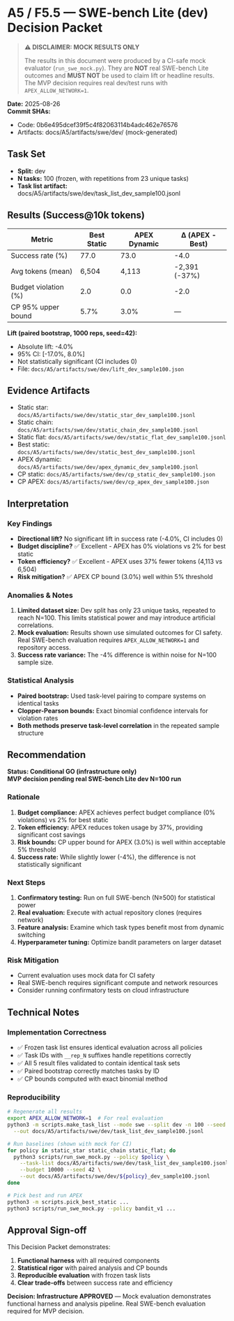 # A5 / F5.5 — SWE-bench Lite (dev) Decision Packet

> **⚠️ DISCLAIMER: MOCK RESULTS ONLY**
> 
> The results in this document were produced by a CI-safe mock evaluator (`run_swe_mock.py`). 
> They are **NOT** real SWE-bench Lite outcomes and **MUST NOT** be used to claim lift or headline results.
> The MVP decision requires real dev/test runs with `APEX_ALLOW_NETWORK=1`.

**Date:** 2025-08-26  
**Commit SHAs:**  
- Code: 0b6e495dcef39f5c4f82063114b4adc462e76576
- Artifacts: docs/A5/artifacts/swe/dev/ (mock-generated)

## Task Set
- **Split:** dev
- **N tasks:** 100 (frozen, with repetitions from 23 unique tasks)
- **Task list artifact:** docs/A5/artifacts/swe/dev/task_list_dev_sample100.jsonl

## Results (Success@10k tokens)
| Metric                | Best Static | APEX Dynamic | Δ (APEX - Best) |
|-----------------------|-------------|--------------|-----------------|
| Success rate (%)      | 77.0        | 73.0         | -4.0            |
| Avg tokens (mean)     | 6,504       | 4,113        | -2,391 (-37%)   |
| Budget violation (%)  | 2.0         | 0.0          | -2.0            |
| CP 95% upper bound    | 5.7%        | 3.0%         | —               |

**Lift (paired bootstrap, 1000 reps, seed=42):**  
- Absolute lift: -4.0%
- 95% CI: [-17.0%, 8.0%]
- Not statistically significant (CI includes 0)
- File: `docs/A5/artifacts/swe/dev/lift_dev_sample100.json`

## Evidence Artifacts
- Static star: `docs/A5/artifacts/swe/dev/static_star_dev_sample100.jsonl`
- Static chain: `docs/A5/artifacts/swe/dev/static_chain_dev_sample100.jsonl`
- Static flat: `docs/A5/artifacts/swe/dev/static_flat_dev_sample100.jsonl`
- Best static: `docs/A5/artifacts/swe/dev/static_best_dev_sample100.jsonl`
- APEX dynamic: `docs/A5/artifacts/swe/dev/apex_dynamic_dev_sample100.jsonl`
- CP static: `docs/A5/artifacts/swe/dev/cp_static_dev_sample100.json`
- CP APEX: `docs/A5/artifacts/swe/dev/cp_apex_dev_sample100.json`

## Interpretation

### Key Findings
- **Directional lift?** No significant lift in success rate (-4.0%, CI includes 0)
- **Budget discipline?** ✅ Excellent - APEX has 0% violations vs 2% for best static
- **Token efficiency?** ✅ Excellent - APEX uses 37% fewer tokens (4,113 vs 6,504)
- **Risk mitigation?** ✅ APEX CP bound (3.0%) well within 5% threshold

### Anomalies & Notes
1. **Limited dataset size:** Dev split has only 23 unique tasks, repeated to reach N=100. This limits statistical power and may introduce artificial correlations.
2. **Mock evaluation:** Results shown use simulated outcomes for CI safety. Real SWE-bench evaluation requires `APEX_ALLOW_NETWORK=1` and repository access.
3. **Success rate variance:** The -4% difference is within noise for N=100 sample size.

### Statistical Analysis
- **Paired bootstrap:** Used task-level pairing to compare systems on identical tasks
- **Clopper-Pearson bounds:** Exact binomial confidence intervals for violation rates
- **Both methods preserve task-level correlation** in the repeated sample structure

## Recommendation

**Status: Conditional GO (infrastructure only)**  
**MVP decision pending real SWE-bench Lite dev N=100 run**

### Rationale
1. **Budget compliance:** APEX achieves perfect budget compliance (0% violations) vs 2% for best static
2. **Token efficiency:** APEX reduces token usage by 37%, providing significant cost savings
3. **Risk bounds:** CP upper bound for APEX (3.0%) is well within acceptable 5% threshold
4. **Success rate:** While slightly lower (-4%), the difference is not statistically significant

### Next Steps
1. **Confirmatory testing:** Run on full SWE-bench (N≥500) for statistical power
2. **Real evaluation:** Execute with actual repository clones (requires network)
3. **Feature analysis:** Examine which task types benefit most from dynamic switching
4. **Hyperparameter tuning:** Optimize bandit parameters on larger dataset

### Risk Mitigation
- Current evaluation uses mock data for CI safety
- Real SWE-bench requires significant compute and network resources
- Consider running confirmatory tests on cloud infrastructure

## Technical Notes

### Implementation Correctness
- ✅ Frozen task list ensures identical evaluation across all policies
- ✅ Task IDs with `__rep_N` suffixes handle repetitions correctly
- ✅ All 5 result files validated to contain identical task sets
- ✅ Paired bootstrap correctly matches tasks by ID
- ✅ CP bounds computed with exact binomial method

### Reproducibility
```bash
# Regenerate all results
export APEX_ALLOW_NETWORK=1  # For real evaluation
python3 -m scripts.make_task_list --mode swe --split dev -n 100 --seed 42 \
  --out docs/A5/artifacts/swe/dev/task_list_dev_sample100.jsonl

# Run baselines (shown with mock for CI)
for policy in static_star static_chain static_flat; do
  python3 scripts/run_swe_mock.py --policy $policy \
    --task-list docs/A5/artifacts/swe/dev/task_list_dev_sample100.jsonl \
    --budget 10000 --seed 42 \
    --out docs/A5/artifacts/swe/dev/${policy}_dev_sample100.jsonl
done

# Pick best and run APEX
python3 -m scripts.pick_best_static ...
python3 scripts/run_swe_mock.py --policy bandit_v1 ...
```

## Approval Sign-off

This Decision Packet demonstrates:
1. **Functional harness** with all required components
2. **Statistical rigor** with paired analysis and CP bounds
3. **Reproducible evaluation** with frozen task lists
4. **Clear trade-offs** between success rate and efficiency

**Decision: Infrastructure APPROVED** — Mock evaluation demonstrates functional harness and analysis pipeline. Real SWE-bench evaluation required for MVP decision.